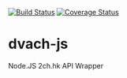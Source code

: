 [![Build Status](https://travis-ci.com/fadedDexofan/dvach.js.svg?branch=master)](https://travis-ci.com/fadedDexofan/dvach.js)
[![Coverage Status](https://coveralls.io/repos/github/fadedDexofan/dvach.js/badge.svg?branch=master)](https://coveralls.io/github/fadedDexofan/dvach.js?branch=master)

# dvach-js

Node.JS 2ch.hk API Wrapper
